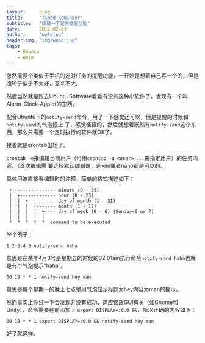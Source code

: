 ```yaml
---
layout:     blog
title:      "Timed Reminder"
subtitle:   "捣鼓一下定时提醒功能"
date:       2017-02-03
author:     "owtotwo"
header-img: "img/wood.jpg"
tags:
    - Ubuntu
    - Whim
---
```


忽然需要个类似于手机的定时任务的提醒功能，一开始是想着自己写一个的，但是造轮子似乎不太好，意义不大。

然后当然就是跑去Ubuntu Software看看有没有这种小软件了，发现有一个叫Alarm-Clock-Applet的东西。

配合Ubuntu下的`notify-send`命令，用了一下感觉还可以，但是提醒的时候和`notify-send`的气泡撞上
了，感觉怪怪的，然后就想着既然有`notify-send`这个东西，那么只需要一个定时执行的软件就OK了。

接着就是crontab出场了。

<!-- more -->

`crontab -e`来编辑当前用户（可用`crontab -u <user> ...`来指定用户）的任务内容。（首次编辑需
要选择默认编辑器，选vim或者nano都是可以的。

具体用法直接看编辑时的注释，简单的格式描述如下：

```
 +---------------- minute (0 - 59)
 |  +------------- hour (0 - 23)
 |  |  +---------- day of month (1 - 31)
 |  |  |  +------- month (1 - 12)
 |  |  |  |  +---- day of week (0 - 6) (Sunday=0 or 7)
 |  |  |  |  |
 *  *  *  *  *  command to be executed 
```

举个例子：

```
1 2 3 4 5 notify-send haha
```

意思是在某年4月3号是星期五的时候的02:01am执行命令`notify-send haha`也就是有个气泡提示“haha”。

```
00 19 * * 1 notify-send hey man
```

意思是每个星期一的晚上七点整用气泡显示标题为hey内容为man的提示。

然而事实上你试一下会发现并没有成功，这应该跟GUI有关（如Gnome和Unity），命令需要在前面加上
`export DISPLAY=:0.0 &&`，所以正确的内容如下：

```
00 19 * * 1 export DISPLAY=:0.0 && notify-send hey man
```

好了就这样。